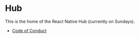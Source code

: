 # Hub

This is the home of the React Native Hub (currently on Sundays).


* [Code of Conduct](CODE_OF_CONDUCT.md)

